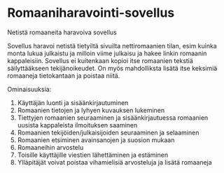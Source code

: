 # Romaaniharavointi-sovellus
Netistä romaaneita haravoiva sovellus

Sovellus haravoi netistä tietyiltä sivuilta nettiromaanien tilan, esim kuinka monta lukua julkaistu ja milloin viime julkaisu ja hakee linkin romaanin kappaleisiin. 
Sovellus ei kuitenkaan kopioi itse romaanien tekstiä säilyttääkseen tekijänoikeudet.
On myös mahdolliksta lisätä itse keksimiä romaaneja tietokantaan ja poistaa niitä.

Ominaisuuksia:
1. Käyttäjän luonti ja sisäänkirjautuminen
2. Romaanien tietojen ja lyhyen kuvauksen lukeminen
3. Tiettyjen romaanien seuraaminen ja sisäänkirjautuessa romaanien uusista kappaleista ilmoituksen saaminen
4. Romaanien tekijöiden/julkaisijoiden seuraaminen ja selaaminen
5. Romaanien etsiminen avainsanojen ja suosion mukaan
6. Romaaneihin arvostelu
7. Toisille käyttäjille viestien lähettäminen ja estäminen
9. Ylläpitäjät voivat poistaa vihamielisiä arvosteluja ja lisätä romaaneja
